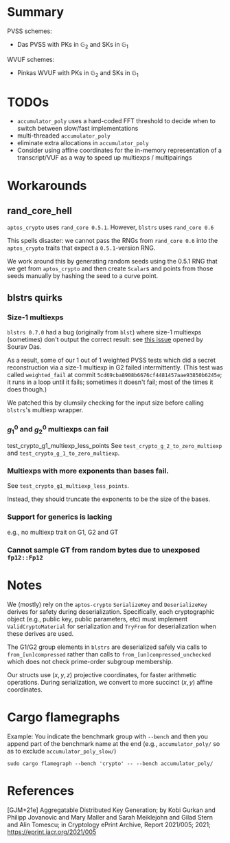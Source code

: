 # Summary

PVSS schemes:

 - Das PVSS with PKs in $\mathbb{G}_2$ and SKs in $\mathbb{G}_1$

WVUF schemes:
 - Pinkas WVUF with PKs in $\mathbb{G}_2$ and SKs in $\mathbb{G}_1$

# TODOs

 - `accumulator_poly` uses a hard-coded FFT threshold to decide when to switch between slow/fast implementations
 - multi-threaded `accumulator_poly`
 - eliminate extra allocations in `accumulator_poly`
 - Consider using affine coordinates for the in-memory representation of a transcript/VUF as a way to speed up multiexps / multipairings

# Workarounds

## rand_core_hell

`aptos_crypto` uses `rand_core 0.5.1`. However, `blstrs` uses `rand_core 0.6`

This spells disaster: we cannot pass the RNGs from `rand_core 0.6` into the `aptos_crypto` traits that expect a `0.5.1`-version RNG.

We work around this by generating random seeds using the 0.5.1 RNG that we get from `aptos_crypto` and then create `Scalar`s and points from those seeds manually by hashing the seed to a curve point.

## blstrs quirks

### Size-1 multiexps

`blstrs 0.7.0` had a bug (originally from `blst`) where size-1 multiexps (sometimes) don't output the correct result: see [this issue](https://github.com/filecoin-project/blstrs/issues/57) opened by Sourav Das.

As a result, some of our 1 out of 1 weighted PVSS tests which did a secret reconstruction via a size-1 multiexp in G2 failed intermittently. (This test was called `weighted_fail` at commit `5cd69cba8908b6676cf4481457aae93850b6245e`; it runs in a loop until it fails; sometimes it doesn't fail; most of the times it does though.)

We patched this by clumsily checking for the input size before calling `blstrs`'s multiexp wrapper.

### $g_1^0$ and $g_2^0$ multiexps can fail
test_crypto_g1_multiexp_less_points
See `test_crypto_g_2_to_zero_multiexp` and `test_crypto_g_1_to_zero_multiexp`.

### Multiexps with more exponents than bases fail. 

See `test_crypto_g1_multiexp_less_points`.

Instead, they should truncate the exponents to be the size of the bases.

### Support for generics is lacking

e.g., no multiexp trait on G1, G2 and GT

### Cannot sample GT from random bytes due to unexposed `fp12::Fp12`

# Notes

We (mostly) rely on the `aptos-crypto` `SerializeKey` and `DeserializeKey` derives for safety during deserialization.
Specifically, each cryptographic object (e.g., public key, public parameters, etc) must implement `ValidCryptoMaterial` for serialization and `TryFrom` for deserialization when these derives are used.

The G1/G2 group elements in `blstrs` are deserialized safely via calls to `from_[un]compressed` rather than calls to `from_[un]compressed_unchecked` which does not check prime-order subgroup membership.

Our structs use $(x, y, z)$ projective coordinates, for faster arithmetic operations.
During serialization, we convert to more succinct $(x, y)$ affine coordinates.

# Cargo flamegraphs

Example: You indicate the benchmark group with `--bench` and then you append part of the benchmark name at the end (e.g., `accumulator_poly/` so as to exclude `accumulator_poly_slow/`)
```
sudo cargo flamegraph --bench 'crypto' -- --bench accumulator_poly/
```
# References

[GJM+21e] Aggregatable Distributed Key Generation; by Kobi Gurkan and Philipp Jovanovic and Mary Maller and Sarah Meiklejohn and Gilad Stern and Alin Tomescu; in Cryptology ePrint Archive, Report 2021/005; 2021; https://eprint.iacr.org/2021/005

